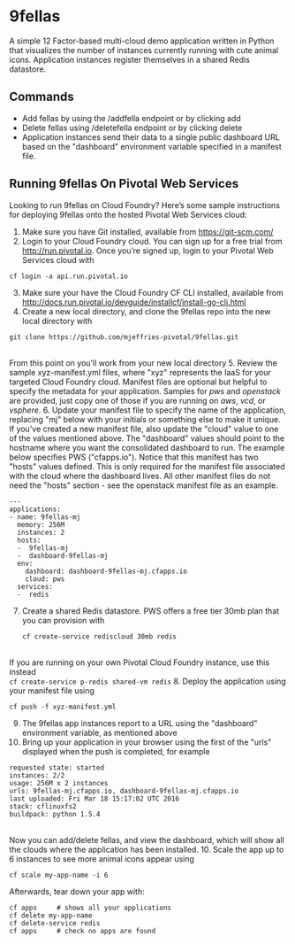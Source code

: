 # 9fellas

A simple 12 Factor-based multi-cloud demo application written in Python that visualizes the number of instances currently running with cute animal icons. Application instances register themselves in a shared Redis datastore.

## Commands

- Add fellas by using the /addfella endpoint or by clicking add
- Delete fellas using /deletefella endpoint or by clicking delete
- Application instances send their data to a single public dashboard URL based on the "dashboard" environment variable specified in a manifest file.

## Running 9fellas On Pivotal Web Services

Looking to run 9fellas on Cloud Foundry? Here’s some sample instructions for deploying 9fellas onto the hosted Pivotal Web Services cloud:

1. Make sure you have Git installed, available from https://git-scm.com/
2. Login to your Cloud Foundry cloud. You can sign up for a free trial from http://run.pivotal.io. Once you’re signed up, login to your Pivotal Web Services cloud with<br>
  ```
  cf login -a api.run.pivotal.io
  ```
3. Make sure your have the Cloud Foundry CF CLI installed, available from http://docs.run.pivotal.io/devguide/installcf/install-go-cli.html  
4. Create a new local directory, and clone the 9fellas repo into the new local directory with<br>
  ```
  git clone https://github.com/mjeffries-pivotal/9fellas.git
  ```
<br>From this point on you'll work from your new local directory
5.  Review the sample xyz-manifest.yml files, where "xyz" represents the IaaS for your targeted Cloud Foundry cloud.  Manifest files are optional but helpful
to specify the metadata for your application.  Samples for *pws* and *openstack* are provided, just copy one of those if you are running on *aws*, *vcd*, or *vsphere*.
6.  Update your manifest file to specify the name of the application, replacing "mj" below with your initials or something else to make it unique.  If you've
created a new manifest file, also update the "cloud" value to one of the values mentioned above.  The "dashboard" values should point to the hostname where
you want the consolidated dashboard to run.  The example below specifies PWS ("cfapps.io").
Notice that this manifest has two "hosts" values defined.  This is only required for the manifest file associated with the cloud where
the dashboard lives.  All other manifest files do not need the "hosts" section - see the openstack manifest file as an example.
```
---
applications:
- name: 9fellas-mj
  memory: 256M
  instances: 2
  hosts:
  -  9fellas-mj
  -  dashboard-9fellas-mj
  env:
    dashboard: dashboard-9fellas-mj.cfapps.io
    cloud: pws
  services:
  -  redis
  ```
7.  Create a shared Redis datastore. PWS offers a free tier 30mb plan that you can provision with<br>
    ```
    cf create-service rediscloud 30mb redis
    ```
<br>If you are running on your own Pivotal Cloud Foundry instance, use this instead<br>
    ```
    cf create-service p-redis shared-vm redis
    ```
8.  Deploy the application using your manifest file using<br>
  ```
  cf push -f xyz-manifest.yml
  ```
9.  The 9fellas app instances report to a URL using the "dashboard" environment variable, as mentioned above
10.  Bring up your application in your browser using the first of the "urls" displayed when the push is completed, for example<br>
```
requested state: started
instances: 2/2
usage: 256M x 2 instances
urls: 9fellas-mj.cfapps.io, dashboard-9fellas-mj.cfapps.io
last uploaded: Fri Mar 18 15:17:02 UTC 2016
stack: cflinuxfs2
buildpack: python 1.5.4
```
<br>Now you can add/delete fellas, and view the dashboard, which will show all the clouds where the application has been installed.
10. Scale the app up to 6 instances to see more animal icons appear using<br>
  ```
  cf scale my-app-name -i 6 		
  ```


Afterwards, tear down your app with:
```
cf apps     # shows all your applications
cf delete my-app-name
cf delete-service redis
cf apps 	# check no apps are found
```
